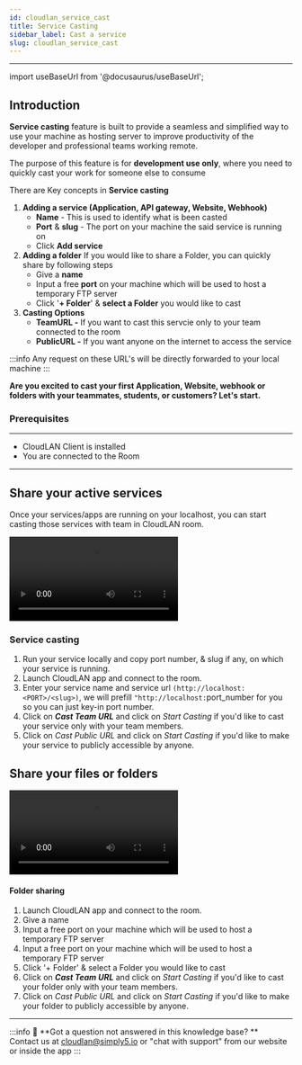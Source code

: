 ```yaml
---
id: cloudlan_service_cast
title: Service Casting
sidebar_label: Cast a service
slug: cloudlan_service_cast
---
```


---

import useBaseUrl from '@docusaurus/useBaseUrl';

## Introduction
**Service casting** feature is built to provide a seamless and simplified way to use your machine as hosting server to improve productivity of the developer and professional teams working remote.

The purpose of this feature is for **development use only**, where you need to quickly cast your work for someone else to consume

There are Key concepts in **Service casting**

1. **Adding a service (Application, API gateway, Website, Webhook)**
    - **Name** - This is used to identify what is been casted
    - **Port** & **slug** - The port on your machine the said service is running on
    - Click **Add service**
2. **Adding a folder**
    If you would like to share a Folder, you can quickly share by following steps
     - Give a **name**
     - Input a free **port** on your machine which will be used to host a temporary FTP server
     - Click '**+ Folder**' & **select a Folder** you would like to cast
3. **Casting Options**
    - **TeamURL -**  If you want to cast this servcie only to your team connected to the room
    - **PublicURL -** If you want anyone on the internet to access the service

:::info 
Any request on these URL's will be directly forwarded to your local machine 
:::

**Are you excited to cast your first Application, Website, webhook or folders with your teammates, students, or customers? Let's start.**

### Prerequisites
---
- CloudLAN Client is installed
- You are connected to the Room
---
## **Share your active services**

Once your services/apps are running on your localhost, you can start casting those services with team in CloudLAN room.

<div className = "iframe_container">
   <video className="responsive-iframe" src={useBaseUrl("videos/Addig_service_cast.mp4")} title="Adding Service Cast" autoPlay="true" controls></video>
</div>

### Service casting
1. Run your service locally and copy port number, & slug if any, on which your service is running.
2. Launch CloudLAN app and connect to the room.
3. Enter your service name and service url `(http://localhost:<PORT>/<slug>)`, we will prefill `"http://localhost:`port_number for you so you can just key-in port number.
4. Click on ***Cast Team URL***  and click on *Start Casting* if you'd like to cast your service only with your team members.
5. Click on *Cast Public URL*  and click on *Start Casting* if you'd like to make your service to publicly accessible by anyone.

## **Share your files or folders**
<div className = "iframe_container">
  <video className="responsive-iframe" src={useBaseUrl("videos/AddigFolderCast.mp4")} title="Sharing Folders" autoPlay="true" controls></video>
</div>

#### **Folder sharing**

1. Launch CloudLAN app and connect to the room.
2. Give a name
3. Input a free port on your machine which will be used to host a temporary FTP server
4. Input a free port on your machine which will be used to host a temporary FTP server
5. Click '+ Folder' & select a Folder you would like to cast
6. Click on ***Cast Team URL***  and click on *Start Casting* if you'd like to cast your folder only with your team members.
7. Click on *Cast Public URL*  and click on *Start Casting* if you'd like to make your folder to publicly accessible by anyone.

---
:::info
:information_desk_person: **Got a question not answered in this knowledge base? ** <br />
Contact us at [cloudlan@simply5.io](mailto:cloudlan@simply5.io) or "chat with support" from our website or inside the app
:::